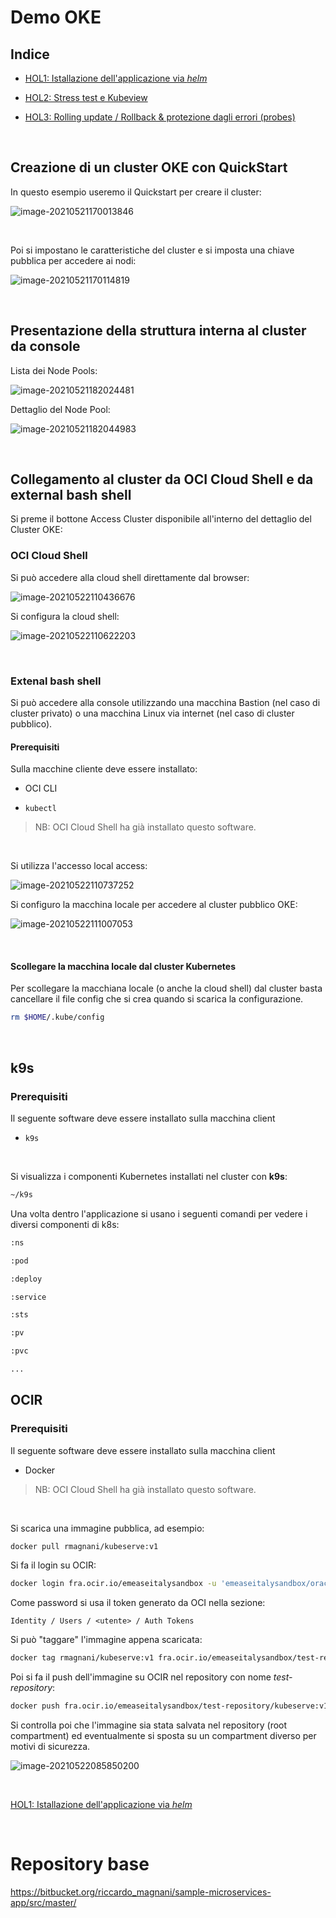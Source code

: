 # Demo OKE

## Indice

- [HOL1: Istallazione dell'applicazione via *helm*](HOL1.md) 

- [HOL2: Stress test e Kubeview](HOL2.md) 

- [HOL3: Rolling update / Rollback & protezione dagli errori (probes)](HOL3.md) 

<br/>

## Creazione di un cluster OKE con QuickStart

In questo esempio useremo il Quickstart per creare il cluster:

![image-20210521170013846](image/image-20210521170013846.png)

<br/>

Poi si impostano le caratteristiche del cluster e si imposta una chiave pubblica per accedere ai nodi:

![image-20210521170114819](image/image-20210521170114819.png)

<br/>

## Presentazione della struttura interna al cluster da console

Lista dei Node Pools:

![image-20210521182024481](image/image-20210521182024481.png)

Dettaglio del Node Pool:

![image-20210521182044983](image/image-20210521182044983.png)

<br/>

## Collegamento al cluster da OCI Cloud Shell e da external bash shell

Si preme il bottone Access Cluster disponibile all'interno del dettaglio del Cluster OKE:

### OCI Cloud Shell

Si può accedere alla cloud shell direttamente dal browser:

![image-20210522110436676](image/image-20210522110436676.png)

Si configura la cloud shell:

![image-20210522110622203](image/image-20210522110622203.png)

<br/>

### Extenal bash shell

Si può accedere alla console utilizzando una macchina Bastion (nel caso di cluster privato) o una macchina Linux via internet (nel caso di cluster pubblico).

#### Prerequisiti

Sulla macchine cliente deve essere installato:

- OCI CLI

- `kubectl`

> NB: OCI Cloud Shell ha già installato questo software.

<br/>

Si utilizza l'accesso local access:

![image-20210522110737252](image/image-20210522110737252.png)

Si configuro la macchina locale per accedere al cluster pubblico OKE:

![image-20210522111007053](image/image-20210522111007053.png)

<br/>

#### Scollegare la macchina locale dal cluster Kubernetes

Per scollegare la macchiana locale (o anche la cloud shell) dal cluster basta cancellare il file config che si crea quando si scarica la configurazione.

```bash
rm $HOME/.kube/config
```

<br/>

## k9s

### Prerequisiti

Il seguente software deve essere installato sulla macchina client

- `k9s`

<br/>

Si visualizza i componenti Kubernetes installati nel cluster con **k9s**:

```bash
~/k9s
```

Una volta dentro l'applicazione si usano i seguenti comandi per vedere i diversi componenti di k8s:

```bash
:ns

:pod

:deploy

:service

:sts

:pv

:pvc

...
```



## OCIR

### Prerequisiti

Il seguente software deve essere installato sulla macchina client

- Docker

> NB: OCI Cloud Shell ha già installato questo software.

<br/>

Si scarica una immagine pubblica, ad esempio:

```bash
docker pull rmagnani/kubeserve:v1
```

Si fa il login su OCIR:

```bash
docker login fra.ocir.io/emeaseitalysandbox -u 'emeaseitalysandbox/oracleidentitycloud/<email-address>'
```

Come password si usa il token generato da OCI nella sezione:

`Identity / Users / <utente> / Auth Tokens`

Si può "taggare" l'immagine appena scaricata:

```bash
docker tag rmagnani/kubeserve:v1 fra.ocir.io/emeaseitalysandbox/test-repository/kubeserve:v1
```

Poi si fa il push dell'immagine su OCIR nel repository con nome *test-repository*:

```bash
docker push fra.ocir.io/emeaseitalysandbox/test-repository/kubeserve:v1
```

Si controlla poi che l'immagine sia stata salvata nel repository (root compartment) ed eventualmente si sposta su un compartment diverso per motivi di sicurezza.

![image-20210522085850200](image/image-20210522085850200.png)

<br/>

[HOL1: Istallazione dell'applicazione via *helm*](HOL1.md) 

<br/>

# Repository base

https://bitbucket.org/riccardo_magnani/sample-microservices-app/src/master/